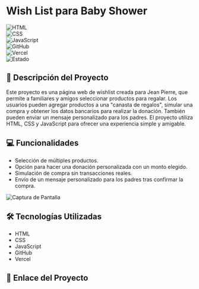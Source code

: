 # Wish List para Baby Shower
![HTML](https://img.shields.io/badge/HTML-darkgreen)  
![CSS](https://img.shields.io/badge/CSS-blue)  
![JavaScript](https://img.shields.io/badge/JavaScript-yellow)  
![GitHub](https://img.shields.io/badge/GitHub-Repository-lightgrey)  
![Vercel](https://img.shields.io/badge/Vercel-Deployment-lightblue)  
![Estado](https://img.shields.io/badge/Estado-Terminado-brightgreen)

## 📖 Descripción del Proyecto
Este proyecto es una página web de wishlist creada para Jean Pierre, que permite a familiares y amigos seleccionar productos para regalar. Los usuarios pueden agregar productos a una "canasta de regalos", simular una compra y obtener los datos bancarios para realizar la donación. También pueden enviar un mensaje personalizado para los padres. El proyecto utiliza HTML, CSS y JavaScript para ofrecer una experiencia simple y amigable.

## 💻 Funcionalidades
- Selección de múltiples productos.
- Opción para hacer una donación personalizada con un monto elegido.
- Simulación de compra sin transacciones reales.
- Envío de un mensaje personalizado para los padres tras confirmar la compra.

![Captura de Pantalla](assets/captura_wishlist.png)

## 🛠 Tecnologías Utilizadas
- HTML
- CSS
- JavaScript
- GitHub 
- Vercel

## 🚀 Enlace del Proyecto

